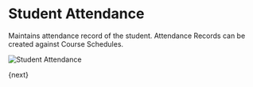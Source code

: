 <!-- add-breadcrumbs -->
# Student Attendance

Maintains attendance record of the student. Attendance Records can be created against Course Schedules.

<img class="screenshot" alt="Student Attendance" src="{{docs_base_url}}/assets/img/schools/schedule/student-attendance.png">

{next}